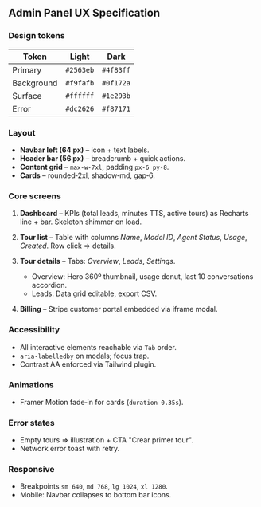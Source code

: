 ## Admin Panel UX Specification

### Design tokens

| Token      | Light     | Dark      |
| ---------- | --------- | --------- |
| Primary    | `#2563eb` | `#4f83ff` |
| Background | `#f9fafb` | `#0f172a` |
| Surface    | `#ffffff` | `#1e293b` |
| Error      | `#dc2626` | `#f87171` |

### Layout

* **Navbar left (64 px)** – icon + text labels.
* **Header bar (56 px)** – breadcrumb + quick actions.
* **Content grid** – `max-w-7xl`, padding `px-6 py-8`.
* **Cards** – rounded‑2xl, shadow‑md, gap‑6.

### Core screens

1. **Dashboard** – KPIs (total leads, minutes TTS, active tours) as Recharts line + bar. Skeleton shimmer on load.
2. **Tour list** – Table with columns *Name*, *Model ID*, *Agent Status*, *Usage*, *Created*. Row click ⇒ details.
3. **Tour details** – Tabs: *Overview*, *Leads*, *Settings*.

   * Overview: Hero 360º thumbnail, usage donut, last 10 conversations accordion.
   * Leads: Data grid editable, export CSV.
4. **Billing** – Stripe customer portal embedded via iframe modal.

### Accessibility

* All interactive elements reachable via `Tab` order.
* `aria-labelledby` on modals; focus trap.
* Contrast AA enforced via Tailwind plugin.

### Animations

* Framer Motion fade‑in for cards (`duration 0.35s`).

### Error states

* Empty tours ⇒ illustration + CTA "Crear primer tour".
* Network error toast with retry.

### Responsive

* Breakpoints `sm 640`, `md 768`, `lg 1024`, `xl 1280`.
* Mobile: Navbar collapses to bottom bar icons.

